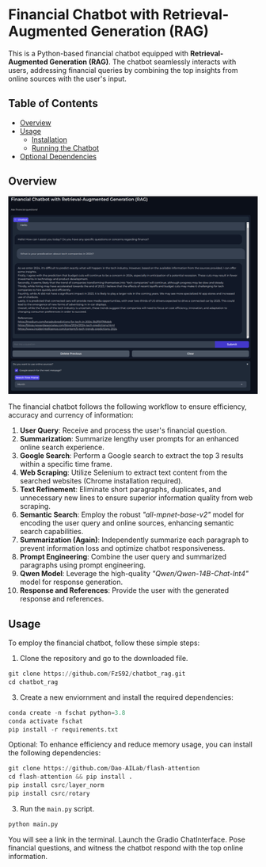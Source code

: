 # Financial Chatbot with Retrieval-Augmented Generation (RAG)

This is a Python-based financial chatbot equipped with **Retrieval-Augmented Generation (RAG)**. The chatbot seamlessly interacts with users, addressing financial queries by combining the top insights from online sources with the user's input.

## Table of Contents
- [Overview](#overview)
- [Usage](#usage)
  - [Installation](#installation)
  - [Running the Chatbot](#running-the-chatbot)
- [Optional Dependencies](#optional-dependencies)

## Overview

![ScreenShot](./photos/app.png)


The financial chatbot follows the following workflow to ensure efficiency, accuracy and currency of information:

1. **User Query**: Receive and process the user's financial question.
2. **Summarization**: Summarize lengthy user prompts for an enhanced online search experience.
3. **Google Search**: Perform a Google search to extract the top 3 results within a specific time frame.
4. **Web Scraping**: Utilize Selenium to extract text content from the searched websites (Chrome installation required).
5. **Text Refinement**: Eliminate short paragraphs, duplicates, and unnecessary new lines to ensure superior information quality from web scraping.
6. **Semantic Search**: Employ the robust *"all-mpnet-base-v2"* model for encoding the user query and online sources, enhancing semantic search capabilities.
7. **Summarization (Again)**: Independently summarize each paragraph to prevent information loss and optimize chatbot responsiveness.
8. **Prompt Engineering**: Combine the user query and summarized paragraphs using prompt engineering.
9. **Qwen Model**: Leverage the high-quality *"Qwen/Qwen-14B-Chat-Int4"* model for response generation.
10. **Response and References**: Provide the user with the generated response and references.

## Usage

To employ the financial chatbot, follow these simple steps:


1. Clone the repository and go to the downloaded file.
```python
git clone https://github.com/FzS92/chatbot_rag.git
cd chatbot_rag
```


3. Create a new enviornment and install the required dependencies:
```python
conda create -n fschat python=3.8
conda activate fschat
pip install -r requirements.txt
```

Optional: To enhance efficiency and reduce memory usage, you can install the following dependencies:

```python
git clone https://github.com/Dao-AILab/flash-attention
cd flash-attention && pip install .
pip install csrc/layer_norm
pip install csrc/rotary
```


3. Run the `main.py` script.

```python
python main.py
```

You will see a link in the terminal. Launch the Gradio ChatInterface.
Pose financial questions, and witness the chatbot respond with the top online information.
